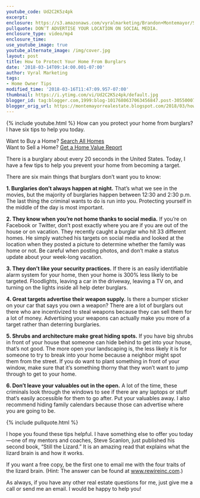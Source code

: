 ```yaml
---
youtube_code: Ud2C2K5z4pk
excerpt:
enclosure: https://s3.amazonaws.com/vyralmarketing/Brandon+Montemayor/Santa+Clarita+Valley+Real+Estate-+6+Things+Edited.mp4
pullquote: DON’T ADVERTISE YOUR LOCATION ON SOCIAL MEDIA.
enclosure_type: video/mp4
enclosure_time:
use_youtube_image: true
youtube_alternate_image: /img/cover.jpg
layout: post
title: How to Protect Your Home From Burglars
date: '2018-03-14T09:14:00.001-07:00'
author: Vyral Marketing
tags:
- Home Owner Tips
modified_time: '2018-03-16T11:47:09.957-07:00'
thumbnail: https://i.ytimg.com/vi/Ud2C2K5z4pk/default.jpg
blogger_id: tag:blogger.com,1999:blog-1017680637063456847.post-3055000763482342691
blogger_orig_url: https://montemayorrealestate.blogspot.com/2018/03/how-to-protect-your-home-for-burglars.html
---
```

{% include youtube.html %}
How can you protect your home from burglars? I have six tips to help you today.

<div class="post-cta">
Want to Buy a Home? <a href="http://myscvhomefinder.com/search#?q_limit=36&q_prioritize=agents.0.id=F207098400%7Coffice.id=FF7000252&mlsId=347&status=1%7C3&q_sort=createdAt-&q_offset=0" target="_blank">Search All Homes</a><br>
Want to Sell a Home? <a href="http://myscvhomefinder.com/home_value" target="_blank">Get a Home Value Report</a>
</div>

There is a burglary about every 20 seconds in the United States. Today, I have a few tips to help you prevent your home from becoming a target.

There are six main things that burglars don’t want you to know:

**1. Burglaries don’t always happen at night.** That’s what we see in the movies, but the majority of burglaries happen between 12:30 and 2:30 p.m. The last thing the criminal wants to do is run into you. Protecting yourself in the middle of the day is most important.

**2. They know when you’re not home thanks to social media.** If you’re on Facebook or Twitter, don’t post exactly where you are if you are out of the house or on vacation. They recently caught a burglar who hit 33 different homes. He simply watched his targets on social media and looked at the location when they posted a picture to determine whether the family was home or not. Be careful when posting photos, and don’t make a status update about your week-long vacation.

**3. They don’t like your security practices.** If there is an easily identifiable alarm system for your home, then your home is 300% less likely to be targeted. Floodlights, leaving a car in the driveway, leaving a TV on, and turning on the lights inside all help deter burglars.

**4. Great targets advertise their weapon supply.** Is there a bumper sticker on your car that says you own a weapon? There are a lot of burglars out there who are incentivized to steal weapons because they can sell them for a lot of money. Advertising your weapons can actually make you more of a target rather than deterring burglaries.

**5. Shrubs and architecture make great hiding spots.** If you have big shrubs in front of your house that someone can hide behind to get into your house, that’s not good. The more open your landscaping is, the less likely it is for someone to try to break into your home because a neighbor might spot them from the street. If you do want to plant something in front of your window, make sure that it’s something thorny that they won’t want to jump through to get to your home.

**6. Don’t leave your valuables out in the open.** A lot of the time, these criminals look through the windows to see if there are any laptops or stuff that’s easily accessible for them to go after. Put your valuables away. I also recommend hiding family calendars because those can advertise where you are going to be.

{% include pullquote.html %}

I hope you found these tips helpful. I have something else to offer you today—one of my mentors and coaches, Steve Scanlon, just published his second book, “Still the Lizard.” It is an amazing read that explains what the lizard brain is and how it works.

If you want a free copy, be the first one to email me with the four traits of the lizard brain. (Hint: The answer can be found at www.rewireinc.com.)

As always, if you have any other real estate questions for me, just give me a call or send me an email. I would be happy to help you!
